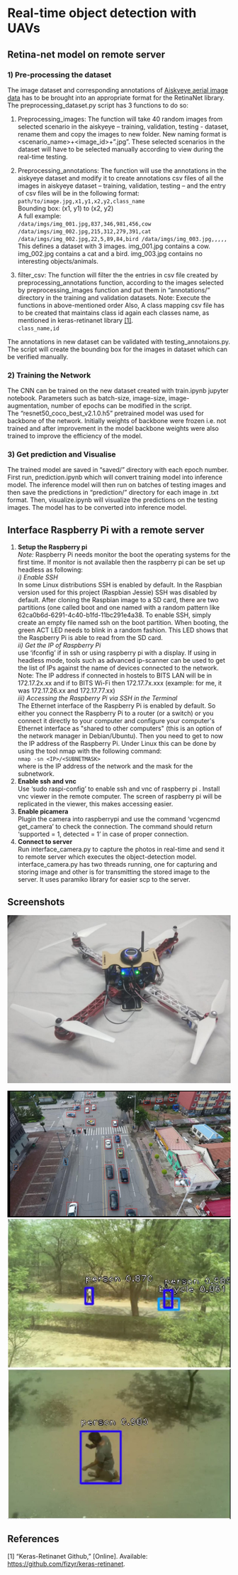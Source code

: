 # Real-time object detection with UAVs

## Retina-net model on remote server
### 1)	Pre-processing the dataset
The image dataset and corresponding annotations of [Aiskyeye aerial image data](http://aiskyeye.com/) has to be brought into an appropriate format for the RetinaNet library. The preprocessing_dataset.py script has 3 functions to do so:

1. Preprocessing_images: The function will take 40 random images from selected scenario in the aiskyeye – training, validation, testing - dataset, rename them and copy the images to new folder. New naming format is <scenario_name>+<image_id>+”.jpg”. These selected scenarios in the dataset will have to be selected manually according to view during the real-time testing.

1.	Preprocessing_annotations: The function will use the annotations in the aiskyeye dataset and modify it to create annotations csv files of all the images in aiskyeye dataset – training, validation, testing – and the entry of csv files will be in the following format:
`path/to/image.jpg,x1,y1,x2,y2,class_name`  
Bounding box: (x1, y1) to (x2, y2)  
A full example:  
`/data/imgs/img_001.jpg,837,346,981,456,cow
/data/imgs/img_002.jpg,215,312,279,391,cat
/data/imgs/img_002.jpg,22,5,89,84,bird
/data/imgs/img_003.jpg,,,,,`  
This defines a dataset with 3 images. img_001.jpg contains a cow. img_002.jpg contains a cat and a bird. img_003.jpg contains no interesting objects/animals.

1.	filter_csv: The function will filter the the entries in csv file created by preprocessing_annotations function, according to the images selected by preprocessing_images function and put them in “annotations/” directory in the training and validation datasets. 
Note: Execute the functions in above-mentioned order
Also, A class mapping csv file has to be created that maintains class id again each classes name, as mentioned in keras-retinanet library [[1]](https://github.com/fizyr/keras-retinanet).  
`class_name,id`

The annotations in new dataset can be validated with testing_annotaions.py. The script will create the bounding box for the images in dataset which can be verified manually.

### 2) Training the Network
The CNN can be trained on the new dataset created with train.ipynb jupyter notebook. Parameters such as batch-size, image-size, image-augmentation, number of epochs can be modified in the script.\
The “resnet50_coco_best_v2.1.0.h5” pretrained model was used for backbone of the network. Initially weights of backbone were frozen i.e. not trained and after improvement in the model backbone weights were also trained to improve the efficiency of the model.
### 3) Get prediction and Visualise
The trained model are saved in “saved/” directory with each epoch number.\
First run, prediction.ipynb which will convert training model into inference model. The inference model will then run on batches of testing images and then save the predictions in “prediction/” directory for each image in .txt format.
Then, visualize.ipynb will visualize the predictions on the testing images. The model has to be converted into inference model.

## Interface Raspberry Pi with a remote server


1.	**Setup the Raspberry pi** \
*Note:* Raspberry Pi needs monitor the boot the operating systems for the first time. If monitor is not available then the raspberry pi can be set up headless as following:\
*i)	Enable SSH* \
In some Linux distributions SSH is enabled by default. In the Raspbian version used for this project (Raspbian Jessie) SSH was disabled by default. After cloning the Raspbian image to a SD card, there are two partitions (one called boot and one named with a random pattern like 62ca0b6d-6291-4c40-b1fd-11bc291e4a38. To enable SSH, simply create an empty file named ssh on the boot partition. When booting, the green ACT LED needs to blink in a random fashion. This LED shows that the Raspberry Pi is able to read from the SD card.\
*ii)	Get the IP of Raspberry Pi* \
use ‘ifconfig’ if in ssh or using raspberry pi with a display. If using in headless mode, tools such as advanced ip-scanner can be used to get the list of IPs against the name of devices connected to the network. 
Note: The IP address if connected in hostels to BITS LAN will be in 172.17.2x.xx and if to BITS Wi-Fi then 172.17.7x.xxx (example: for me, it was 172.17.26.xx and 172.17.77.xx) \
*iii)	Accessing the Raspberry Pi via SSH in the Terminal* \
The Ethernet interface of the Raspberry Pi is enabled by default. So either you connect the Raspberry Pi to a router (or a switch) or you connect it directly to your computer and configure your computer's Ethernet interface as "shared to other computers" (this is an option of the network manager in Debian/Ubuntu). Then you need to get to now the IP address of the Raspberry Pi. Under Linux this can be done by using the tool nmap with the following command:\
`nmap -sn <IP>/<SUBNETMASK> `\
where <IP> is the IP address of the network and <SUBNETMASK> the mask for the subnetwork.
1. **Enable ssh and vnc** \
Use ‘sudo raspi-config’ to enable ssh and vnc of raspberry pi . Install vnc viewer in the remote computer. The screen of raspberry pi will be replicated in the viewer, this makes accessing easier.
1. **Enable picamera** \
Plugin the camera into raspberrypi and use the command ‘vcgencmd get_camera’ to check the connection. The command should return ‘supported = 1, detected = 1’ in case of proper connection.
1. **Connect to server** \
Run interface_camera.py to capture the photos in real-time and send it to remote server which executes the object-detection model.\
interface_camera.py has two threads running, one for capturing and storing image and other is for transmitting the stored image to the server. It uses paramiko library for easier scp to the server.


## Screenshots

![drone](./snapshots/drone.jpg "Drone with pixhawk")

![test_aiskyeye](./snapshots/test_img5.jpg "Test image in Aiskyeye Dataset")
![test_realtime1](./snapshots/realtime1.jpg "Aerial Images Object Detection")
![test_realtime2](./snapshots/realtime2.jpg "Aerial Images Object Detection")

## References

[1] 
“Keras-Retinanet Github,” [Online]. Available: https://github.com/fizyr/keras-retinanet.
